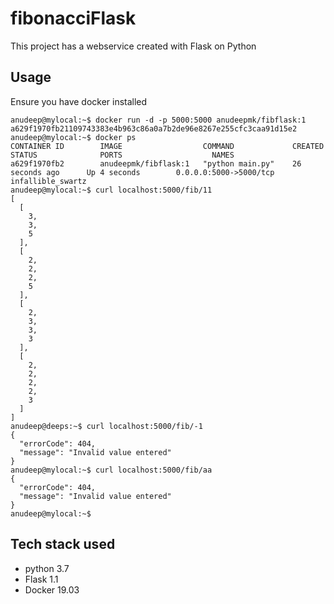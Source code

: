 # fibonacciFlask

This project has a webservice created with Flask on Python

## Usage

Ensure you have docker installed

```
anudeep@mylocal:~$ docker run -d -p 5000:5000 anudeepmk/fibflask:1 
a629f1970fb21109743383e4b963c86a0a7b2de96e8267e255cfc3caa91d15e2
anudeep@mylocal:~$ docker ps
CONTAINER ID        IMAGE                  COMMAND             CREATED             STATUS              PORTS                    NAMES
a629f1970fb2        anudeepmk/fibflask:1   "python main.py"    26 seconds ago      Up 4 seconds        0.0.0.0:5000->5000/tcp   infallible_swartz
anudeep@mylocal:~$ curl localhost:5000/fib/11
[
  [
    3, 
    3, 
    5
  ], 
  [
    2, 
    2, 
    2, 
    5
  ], 
  [
    2, 
    3, 
    3, 
    3
  ], 
  [
    2, 
    2, 
    2, 
    2, 
    3
  ]
]
anudeep@deeps:~$ curl localhost:5000/fib/-1
{
  "errorCode": 404, 
  "message": "Invalid value entered"
}
anudeep@mylocal:~$ curl localhost:5000/fib/aa
{
  "errorCode": 404, 
  "message": "Invalid value entered"
}
anudeep@mylocal:~$
```


## Tech stack used

* python 3.7
* Flask 1.1
* Docker 19.03
